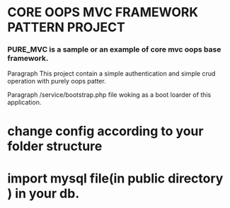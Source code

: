 # CORE OOPS MVC FRAMEWORK PATTERN PROJECT 
### PURE_MVC is a sample or an example of core mvc oops base framework.

Paragraph This project contain a simple authentication and simple crud operation with purely oops patter. 

Paragraph /service/bootstrap.php file woking as a boot loarder of this application.

# change config according to your folder structure
# import mysql file(in public directory ) in your db.